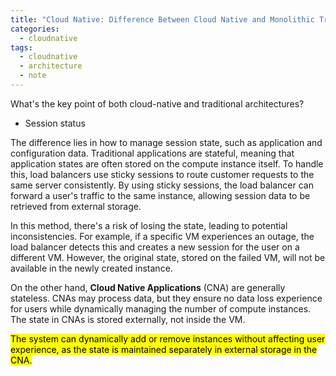 ```yaml
---
title: "Cloud Native: Difference Between Cloud Native and Monolithic Traditional Architecture (modifying)"
categories:
  - cloudnative
tags:
  - cloudnative
  - architecture
  - note
---
```


What's the key point of both cloud-native and traditional architectures?

* Session status

The difference lies in how to manage session state, such as application and configuration data.
Traditional applications are stateful, meaning that application states are often stored on the compute instance itself. To handle this, load balancers use sticky sessions to route customer requests to the same server consistently. By using sticky sessions, the load balancer can forward a user's traffic to the same instance, allowing session data to be retrieved from external storage.

In this method, there's a risk of losing the state, leading to potential inconsistencies. For example, if a specific VM experiences an outage, the load balancer detects this and creates a new session for the user on a different VM. However, the original state, stored on the failed VM, will not be available in the newly created instance.

On the other hand, **Cloud Native Applications** (CNA) are generally stateless. CNAs may process data, but they ensure no data loss experience for users while dynamically managing the number of compute instances. The state in CNAs is stored externally, not inside the VM. 

<mark>The system can dynamically add or remove instances without affecting user experience, as the state is maintained separately in external storage in the CNA.</mark>
